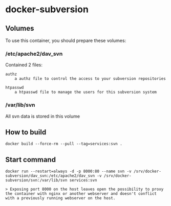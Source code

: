 # docker-subversion

## Volumes
To use this container, you should prepare these volumes:

### /etc/apache2/dav_svn

Contained 2 files:

	authz
		a authz file to control the access to your subversion repositories

	htpasswd
		a htpasswd file to manage the users for this subversion system

### /var/lib/svn

All svn data is stored in this volume

## How to build

	docker build --force-rm --pull --tag=services:svn .

## Start command

	docker run --restart=always -d -p 8000:80 --name svn -v /srv/docker-subversion/dav_svn:/etc/apache2/dav_svn -v /srv/docker-subversion/svn:/var/lib/svn services:svn

	> Exposing port 8000 on the host leaves open the possibility to proxy the container with nginx or another webserver and doesn't conflict with a previously running webserver on the host.

